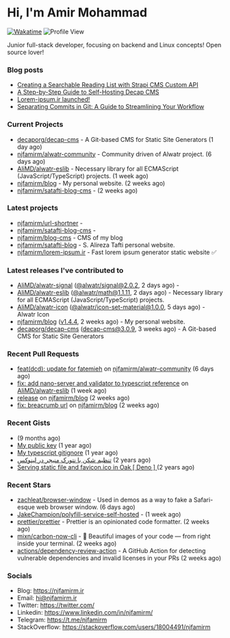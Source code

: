 # Hi, I'm Amir Mohammad
[![Wakatime](https://wakatime.com/badge/user/68776a95-d771-48a4-a960-90136239e4fd.svg)](https://wakatime.com/@68776a95-d771-48a4-a960-90136239e4fd)
![Profile View](https://komarev.com/ghpvc/?username=njfamirm)

Junior full-stack developer, focusing on backend and Linux concepts!
Open source lover!

### Blog posts

- [Creating a Searchable Reading List with Strapi CMS Custom API](https://www.njfamirm.ir/en/blog/strapi-custom-api/)
- [A Step-by-Step Guide to Self-Hosting Decap CMS](https://www.njfamirm.ir/en/blog/self-hosting-decap-cms/)
- [Lorem-ipsum.ir launched!](https://www.njfamirm.ir/en/blog/lorem-ipsum-ir-launched/)
- [Separating Commits in Git: A Guide to Streamlining Your Workflow](https://www.njfamirm.ir/en/blog/git-separate/)


### Current Projects

- [decaporg/decap-cms](https://github.com/decaporg/decap-cms) - A Git-based CMS for Static Site Generators (1 day ago)
- [njfamirm/alwatr-community](https://github.com/njfamirm/alwatr-community) - Community driven of Alwatr project. (6 days ago)
- [AliMD/alwatr-eslib](https://github.com/AliMD/alwatr-eslib) - Necessary library for all ECMAScript (JavaScript/TypeScript) projects. (1 week ago)
- [njfamirm/blog](https://github.com/njfamirm/blog) - My personal website. (2 weeks ago)
- [njfamirm/satafti-blog-cms](https://github.com/njfamirm/satafti-blog-cms) -  (2 weeks ago)

### Latest projects

- [njfamirm/url-shortner](https://github.com/njfamirm/url-shortner) - 
- [njfamirm/satafti-blog-cms](https://github.com/njfamirm/satafti-blog-cms) - 
- [njfamirm/blog-cms](https://github.com/njfamirm/blog-cms) - CMS of my blog
- [njfamirm/satafti-blog](https://github.com/njfamirm/satafti-blog) - S. Alireza Tafti personal website.
- [njfamirm/lorem-ipsum.ir](https://github.com/njfamirm/lorem-ipsum.ir) - Fast lorem ipsum generator static website ✅

### Latest releases I've contributed to

- [AliMD/alwatr-signal](https://github.com/AliMD/alwatr-signal) ([@alwatr/signal@2.0.2](https://github.com/AliMD/alwatr-signal/releases/tag/%40alwatr/signal%402.0.2), 2 days ago) - 
- [AliMD/alwatr-eslib](https://github.com/AliMD/alwatr-eslib) ([@alwatr/math@1.1.11](https://github.com/AliMD/alwatr-eslib/releases/tag/%40alwatr/math%401.1.11), 2 days ago) - Necessary library for all ECMAScript (JavaScript/TypeScript) projects.
- [AliMD/alwatr-icon](https://github.com/AliMD/alwatr-icon) ([@alwatr/icon-set-material@1.0.0](https://github.com/AliMD/alwatr-icon/releases/tag/%40alwatr/icon-set-material%401.0.0), 5 days ago) - Alwatr Icon
- [njfamirm/blog](https://github.com/njfamirm/blog) ([v1.4.4](https://github.com/njfamirm/blog/releases/tag/v1.4.4), 2 weeks ago) - My personal website.
- [decaporg/decap-cms](https://github.com/decaporg/decap-cms) ([decap-cms@3.0.9](https://github.com/decaporg/decap-cms/releases/tag/decap-cms%403.0.9), 3 weeks ago) - A Git-based CMS for Static Site Generators

### Recent Pull Requests

- [feat(dcd): update for fatemieh](https://github.com/njfamirm/alwatr-community/pull/202) on [njfamirm/alwatr-community](https://github.com/njfamirm/alwatr-community) (6 days ago)
- [fix: add nano-server and validator to typescript reference](https://github.com/AliMD/alwatr-eslib/pull/42) on [AliMD/alwatr-eslib](https://github.com/AliMD/alwatr-eslib) (1 week ago)
- [release](https://github.com/njfamirm/blog/pull/84) on [njfamirm/blog](https://github.com/njfamirm/blog) (2 weeks ago)
- [fix: breacrumb url](https://github.com/njfamirm/blog/pull/83) on [njfamirm/blog](https://github.com/njfamirm/blog) (2 weeks ago)

### Recent Gists

- [](https://gist.github.com/022d07ecd84e69ad31ef0bcd32d86b59) (9 months ago)
- [My public key](https://gist.github.com/879f720c9ca74a0934ce571b7285ed34) (1 year ago)
- [My typescript gitignore](https://gist.github.com/6a40b1912daab3f91a02a7b53f3f76c3) (1 year ago)
- [تنظیم شکن با نتورک منیجر در لینوکس](https://gist.github.com/cc40c344e89bdcdf77085cbf1fc05162) (2 years ago)
- [Serving static file and favicon.ico in Oak [ Deno ] ](https://gist.github.com/9bcaca2b6a672e729c099193b4aafe9f) (2 years ago)

### Recent Stars

- [zachleat/browser-window](https://github.com/zachleat/browser-window) - Used in demos as a way to fake a Safari-esque web browser window. (6 days ago)
- [JakeChampion/polyfill-service-self-hosted](https://github.com/JakeChampion/polyfill-service-self-hosted) -  (1 week ago)
- [prettier/prettier](https://github.com/prettier/prettier) - Prettier is an opinionated code formatter. (2 weeks ago)
- [mixn/carbon-now-cli](https://github.com/mixn/carbon-now-cli) - 🎨 Beautiful images of your code — from right inside your terminal. (2 weeks ago)
- [actions/dependency-review-action](https://github.com/actions/dependency-review-action) - A GitHub Action for detecting vulnerable dependencies and invalid licenses in your PRs (2 weeks ago)

### Socials

- Blog: https://njfamirm.ir
- Email: hi@njfamirm.ir
- Twitter: https://twitter.com/
- Linkedin: https://www.linkedin.com/in/njfamirm/
- Telegram: https://t.me/njfamirm
- StackOverflow: https://stackoverflow.com/users/18004491/njfamirm
